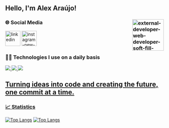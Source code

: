 

## Hello, I'm Alex Araújo!

### 🌐 Social Media   <img width="100" height="100" src="https://img.icons8.com/external-soft-fill-juicy-fish/100/external-developer-web-developer-soft-fill-soft-fill-juicy-fish.png" alt="external-developer-web-developer-soft-fill-soft-fill-juicy-fish" min-width="300px" max-width="300px" width="300px" align="right"/>
[<img width="48" height="48" src="https://img.icons8.com/color/48/linkedin.png" alt="linkedin"/>](https://www.linkedin.com/in/alexsouza10/)
[<img width="48" height="48" src="https://img.icons8.com/color/48/instagram-new--v1.png" alt="instagram-new--v1"/>](https://www.instagram.com/alex_081__/)

### 👨‍💻 Technologies I use on a daily basis

<div style="display: inline_block" />
   <a href="#"><img src="https://skillicons.dev/icons?i=java" />
   <a href="#"><img src="https://skillicons.dev/icons?i=spring" />
   <a href="#"><img src="https://skillicons.dev/icons?i=ts" />
  

## Turning ideas into code and creating the future, one commit at a time. 


### 📈 Statistics


[![Top Langs](http://github-profile-summary-cards.vercel.app/api/cards/stats?username=alexsouza10&theme=radical)](https://github.com/alexsouza10)
[![Top Langs](http://github-profile-summary-cards.vercel.app/api/cards/productive-time?username=alexsouza10&theme=radical&utcOffset=8)](https://github.com/alexsouza10)




